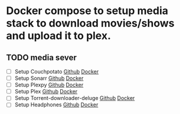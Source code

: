 # Docker compose to setup media stack to download movies/shows and upload it to plex.

## TODO media sever
- [ ] Setup Couchpotato [Github](https://github.com/linuxserver/docker-couchpotato) [Docker](https://hub.docker.com/r/linuxserver/couchpotato/)
- [ ] Setup Sonarr [Github](https://github.com/linuxserver/docker-sonarr) [Docker](https://hub.docker.com/r/linuxserver/sonarr/)
- [ ] Setup Plexpy [Github](https://github.com/linuxserver/docker-headphones) [Docker](https://hub.docker.com/r/linuxserver/plexpy/)
- [ ] Setup Plex [Github](https://github.com/linuxserver/docker-plex) [Docker](https://hub.docker.com/r/linuxserver/plex/)
- [ ] Setup Torrent-downloader-deluge [Github](https://github.com/linuxserver/docker-deluge) [Docker](https://hub.docker.com/r/linuxserver/deluge/)
- [ ] Setup Headphones [Github](https://github.com/linuxserver/docker-headphones) [Docker](https://hub.docker.com/r/linuxserver/headphones/)
